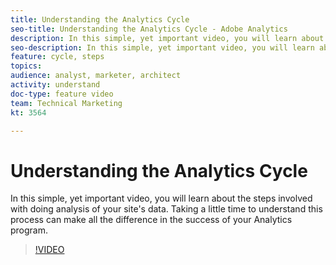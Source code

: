 ```yaml
---
title: Understanding the Analytics Cycle
seo-title: Understanding the Analytics Cycle - Adobe Analytics
description: In this simple, yet important video, you will learn about the steps involved with doing analysis of your site's data. Taking a little time to understand this process can make all the difference in the success of your Analytics program.
seo-description: In this simple, yet important video, you will learn about the steps involved with doing analysis of your site's data. Taking a little time to understand this process can make all the difference in the success of your Analytics program. - Adobe Analytics
feature: cycle, steps
topics: 
audience: analyst, marketer, architect
activity: understand
doc-type: feature video
team: Technical Marketing
kt: 3564

---
```


# Understanding the Analytics Cycle

In this simple, yet important video, you will learn about the steps involved with doing analysis of your site's data. Taking a little time to understand this process can make all the difference in the success of your Analytics program.

>[!VIDEO](https://video.tv.adobe.com/v/28950/?quality=12)
